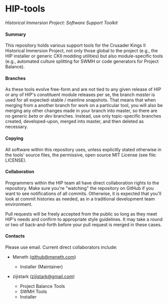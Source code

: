 HIP-tools
===

*Historical Immersion Project: Software Support Toolkit*

#### Summary ####

This repository holds various support tools for the Crusader Kings II Historical Immersion Project, not only those global to the project (e.g., the HIP installer or generic CKII modding utilities) but also module-specific tools (e.g., automated culture splitting for SWMH or code generators for Project Balance).

#### Branches ####

As these tools evolve free-form and are not tied to any given release of HIP or any of HIP's constituent module releases per se, the branch *master* is used for all expected-stable / mainline snapshots.  That means that when merging from a another branch for work on a particular tool, you will also be merging any other changes made in your branch into master, so there are no generic *beta* or *dev* branches. Instead, use only topic-specific branches created, developed-upon, merged into master, and then deleted as necessary.

#### Copying ####

All software within this repository uses, unless explicitly stated otherwise in the tools' source files, the permissive, open source MIT License (see file: LICENSE).

#### Collaboration ####

Programmers within the HIP team all have direct collaboration rights to the repository.  Make sure you're "watching" the repository on GitHub if you want to see notifications of all commits.  Otherwise, it is expected that you'll look at commit histories as needed, as in a traditional development team environment.

Pull requests will be freely accepted from the public so long as they meet HIP's needs and confirm to appropriate style guidelines.  It may take a round or two of back-and-forth before your pull request is merged in these cases.

#### Contacts ####

Please use email. Current direct collaborators include:

- Meneth (github@meneth.com)
    - Installer (Maintainer)

- zijistark (zijistark@gmail.com)
    - Project Balance Tools
    - SWMH Tools
    - Installer
